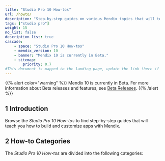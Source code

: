 ```yaml
---
title: "Studio Pro 10 How-tos"
url: /howto/
description: "Step-by-step guides on various Mendix topics that will teach you how to build and customize apps."
tags: ["studio pro"]
weight: 15
no_list: false
description_list: true
cascade:
    - space: "Studio Pro 10 How-tos"
    - mendix_version: 10
    - banner: "Mendix 10 is currently in Beta."
    - sitemap:
        priority: 0.7
#This document is mapped to the landing page, update the link there if renaming or moving the doc file.
---
```


{{% alert color="warning" %}}
Mendix 10 is currently in Beta. For more information about Beta releases and features, see [Beta Releases](/releasenotes/beta-features/).
{{% /alert %}}

## 1 Introduction

Browse the *Studio Pro 10 How-tos* to find step-by-step guides that will teach you how to build and customize apps with Mendix.

## 2 How-to Categories

The *Studio Pro 10 How-tos* are divided into the following categories:

